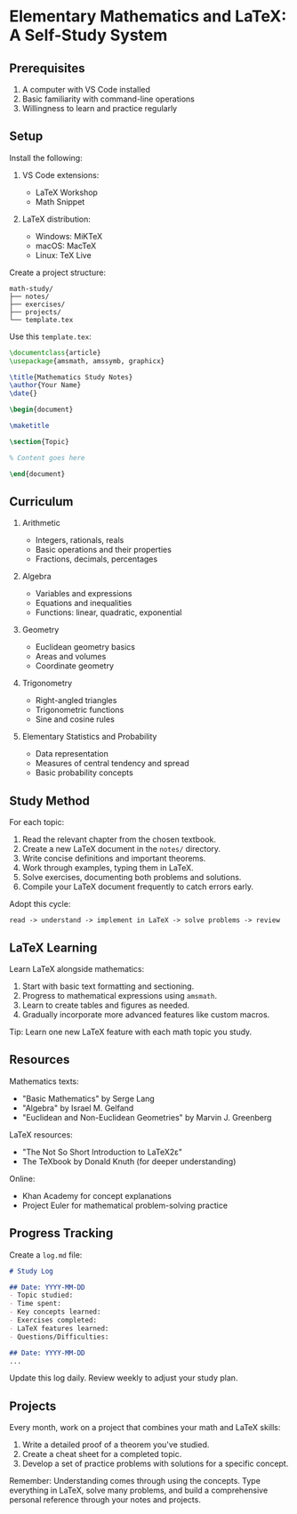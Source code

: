 # Elementary Mathematics and LaTeX: A Self-Study System

## Prerequisites

1. A computer with VS Code installed
2. Basic familiarity with command-line operations
3. Willingness to learn and practice regularly

## Setup

Install the following:

1. VS Code extensions:
   - LaTeX Workshop
   - Math Snippet

2. LaTeX distribution:
   - Windows: MiKTeX
   - macOS: MacTeX
   - Linux: TeX Live

Create a project structure:

```
math-study/
├── notes/
├── exercises/
├── projects/
└── template.tex
```

Use this `template.tex`:

```latex
\documentclass{article}
\usepackage{amsmath, amssymb, graphicx}

\title{Mathematics Study Notes}
\author{Your Name}
\date{}

\begin{document}

\maketitle

\section{Topic}

% Content goes here

\end{document}
```

## Curriculum

1. Arithmetic
   - Integers, rationals, reals
   - Basic operations and their properties
   - Fractions, decimals, percentages

2. Algebra
   - Variables and expressions
   - Equations and inequalities
   - Functions: linear, quadratic, exponential

3. Geometry
   - Euclidean geometry basics
   - Areas and volumes
   - Coordinate geometry

4. Trigonometry
   - Right-angled triangles
   - Trigonometric functions
   - Sine and cosine rules

5. Elementary Statistics and Probability
   - Data representation
   - Measures of central tendency and spread
   - Basic probability concepts

## Study Method

For each topic:

1. Read the relevant chapter from the chosen textbook.
2. Create a new LaTeX document in the `notes/` directory.
3. Write concise definitions and important theorems.
4. Work through examples, typing them in LaTeX.
5. Solve exercises, documenting both problems and solutions.
6. Compile your LaTeX document frequently to catch errors early.

Adopt this cycle:

```
read -> understand -> implement in LaTeX -> solve problems -> review
```

## LaTeX Learning

Learn LaTeX alongside mathematics:

1. Start with basic text formatting and sectioning.
2. Progress to mathematical expressions using `amsmath`.
3. Learn to create tables and figures as needed.
4. Gradually incorporate more advanced features like custom macros.

Tip: Learn one new LaTeX feature with each math topic you study.

## Resources

Mathematics texts:
- "Basic Mathematics" by Serge Lang
- "Algebra" by Israel M. Gelfand
- "Euclidean and Non-Euclidean Geometries" by Marvin J. Greenberg

LaTeX resources:
- "The Not So Short Introduction to LaTeX2ε"
- The TeXbook by Donald Knuth (for deeper understanding)

Online:
- Khan Academy for concept explanations
- Project Euler for mathematical problem-solving practice

## Progress Tracking

Create a `log.md` file:

```markdown
# Study Log

## Date: YYYY-MM-DD
- Topic studied: 
- Time spent: 
- Key concepts learned:
- Exercises completed:
- LaTeX features learned:
- Questions/Difficulties:

## Date: YYYY-MM-DD
...
```

Update this log daily. Review weekly to adjust your study plan.

## Projects

Every month, work on a project that combines your math and LaTeX skills:

1. Write a detailed proof of a theorem you've studied.
2. Create a cheat sheet for a completed topic.
3. Develop a set of practice problems with solutions for a specific concept.

Remember: Understanding comes through using the concepts. Type everything in LaTeX, solve many problems, and build a comprehensive personal reference through your notes and projects.